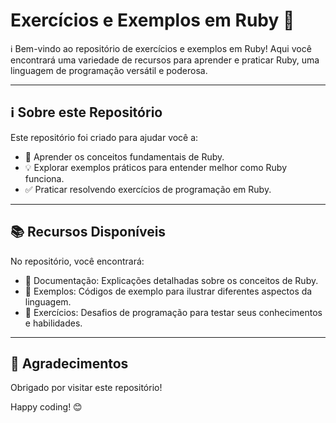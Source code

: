 # Exercícios e Exemplos em Ruby 💎

ℹ️ Bem-vindo ao repositório de exercícios e exemplos em Ruby! Aqui você encontrará uma variedade de recursos para aprender e praticar Ruby, uma linguagem de programação versátil e poderosa.

---

## ℹ️ Sobre este Repositório

Este repositório foi criado para ajudar você a:

- 🚀 Aprender os conceitos fundamentais de Ruby.
- 💡 Explorar exemplos práticos para entender melhor como Ruby funciona.
- ✅ Praticar resolvendo exercícios de programação em Ruby.

---

## 📚 Recursos Disponíveis

No repositório, você encontrará:

- 📔 Documentação: Explicações detalhadas sobre os conceitos de Ruby.
- 🧩 Exemplos: Códigos de exemplo para ilustrar diferentes aspectos da linguagem.
- 📝 Exercícios: Desafios de programação para testar seus conhecimentos e habilidades.

---



## 🌟 Agradecimentos

Obrigado por visitar este repositório! 

Happy coding! 😊
